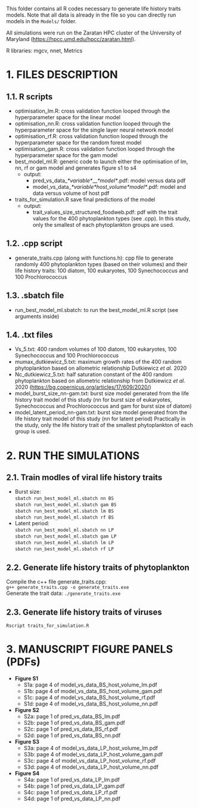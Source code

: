This folder contains all R codes necessary to generate life history traits models. Note that all data is already in the file so you can directly run models in the `Models/` folder.

All simulations were run on the Zaratan HPC cluster of the University of Maryland (https://hpcc.umd.edu/hpcc/zaratan.html).

R libraries: mgcv, nnet, Metrics

# 1. FILES DESCRIPTION

## 1.1. R scripts
  - optimisation_lm.R: cross validation function looped through the hyperparameter space for the linear model
  - optimisation_nn.R: cross validation function looped through the hyperparameter space for the single layer neural network model
  - optimisation_rf.R: cross validation function looped through the hyperparameter space for the random forest model
  - optimisation_gam.R: cross validation function looped through the hyperparameter space for the gam model
  - best_model_ml.R: generic code to launch either the optimisation of lm, nn, rf or gam model and generates figure s1 to s4
    - output:
      - pred_vs_data_*\*variable\**__*\*model\**.pdf:  model versus data pdf
      - model_vs_data_*\*variable\**_host_volume_*\*model\**.pdf: model and data versus volume of host pdf
  - traits_for_simulation.R save final predictions of the model
    - output:
      - trait_values_size_structured_foodweb.pdf: pdf with the trait values for the 400 phytoplankton types (see .cpp). In this study, only the smallest of each phytoplankton groups are used.

## 1.2. .cpp script
 - generate_traits.cpp (along with functions.h): cpp file to generate randomly 400 phytoplankton types (based on their volumes) and their life history traits: 100 diatom, 100 eukaryotes, 100 Synechococcus and 100 Prochlorococcus
 
## 1.3. .sbatch file
  - run_best_model_ml.sbatch: to run the best_model_ml.R script (see arguments inside)

## 1.4. .txt files
  - Vs_5.txt: 400 random volumes of 100 diatom, 100 eukaryotes, 100 Synechococcus and 100 Prochlorococcus
  - mumax_dutkiewicz_5.txt: maximum growth rates of the 400 random phytoplankton based on allometric relationship Dutkiewicz *et al.* 2020
  - Nc_dutkiewicz_5.txt: half saturation constant of the 400 random phytoplankton based on allometric relationship from Dutkiewicz *et al.* 2020 (https://bg.copernicus.org/articles/17/609/2020/)
  - model_burst_size_nn-gam.txt: burst size model generated from the life history trait model of this study (nn for burst size of eukaryotes, Synechococcus and Prochlorococcus and gam for burst size of diatom)
  - model_latent_period_nn-gam.txt: burst size model generated from the life history trait model of this study (nn for latent period)
Practically in the study, only the life history trait of the smallest phytoplankton of each group is used.

# 2. RUN THE SIMULATIONS
## 2.1. Train modles of viral life history traits
- Burst size:  
`sbatch run_best_model_ml.sbatch nn BS`  
`sbatch run_best_model_ml.sbatch gam BS`  
`sbatch run_best_model_ml.sbatch lm BS`  
`sbatch run_best_model_ml.sbatch rf BS`  
- Latent period:  
`sbatch run_best_model_ml.sbatch nn LP`  
`sbatch run_best_model_ml.sbatch gam LP`  
`sbatch run_best_model_ml.sbatch lm LP`  
`sbatch run_best_model_ml.sbatch rf LP`  
## 2.2. Generate life history traits of phytoplankton
Compile the c++ file generate_traits.cpp:  
`g++ generate_traits.cpp -o generate_traits.exe`  
Generate the trait data:
`./generate_traits.exe`
## 2.3. Generate life history traits of viruses
`Rscript traits_for_simulation.R`

# 3. MANUSCRIPT FIGURE PANELS (PDFs)
- **Figure S1**
  - S1a: page 4 of model_vs_data_BS_host_volume_lm.pdf
  - S1b: page 4 of model_vs_data_BS_host_volume_gam.pdf
  - S1c: page 4 of model_vs_data_BS_host_volume_rf.pdf
  - S1d: page 4 of model_vs_data_BS_host_volume_nn.pdf
- **Figure S2**
  - S2a: page 1 of pred_vs_data_BS_lm.pdf
  - S2b: page 1 of pred_vs_data_BS_gam.pdf
  - S2c: page 1 of pred_vs_data_BS_rf.pdf
  - S2d: page 1 of pred_vs_data_BS_nn.pdf
- **Figure S3**
  - S3a: page 4 of model_vs_data_LP_host_volume_lm.pdf
  - S3b: page 4 of model_vs_data_LP_host_volume_gam.pdf
  - S3c: page 4 of model_vs_data_LP_host_volume_rf.pdf
  - S3d: page 4 of model_vs_data_LP_host_volume_nn.pdf
- **Figure S4**
  - S4a: page 1 of pred_vs_data_LP_lm.pdf
  - S4b: page 1 of pred_vs_data_LP_gam.pdf
  - S4c: page 1 of pred_vs_data_LP_rf.pdf
  - S4d: page 1 of pred_vs_data_LP_nn.pdf
